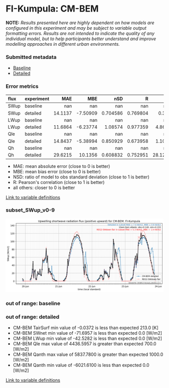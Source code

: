 # FI-Kumpula: CM-BEM

**NOTE:** *Results presented here are highly dependent on how models are configured in this experiment and may be subject to variable output formatting errors. Results are not intended to indicate the quality of any individual model, but to help participants better understand and improve modelling approaches in different urban environments.*

### Submitted metadata

- [Baseline](CM-BEM_FI-Kumpula_baseline_attrs.md)
- [Detailed](CM-BEM_FI-Kumpula_detailed_attrs.md)

### Error metrics

| flux   | experiment   |      MAE |       MBE |        nSD |          R |      5th |     95th |     RMSE |      cRMSE |      AMBE |       1-nSD |        1-R |   nSkewness |   nKurtosis |    Overlap |
|:-------|:-------------|---------:|----------:|-----------:|-----------:|---------:|---------:|---------:|-----------:|----------:|------------:|-----------:|------------:|------------:|-----------:|
| SWup   | baseline     | nan      | nan       | nan        | nan        | nan      | nan      | nan      | nan        | nan       | nan         | nan        |  nan        |  nan        | nan        |
| SWup   | detailed     |  14.1137 |  -7.50909 |   0.704586 |   0.769804 |   0.338  |  25.0752 |  30.4841 |   0.641604 |   7.50909 |   0.295422  |   0.230196 |    0.57453  |    1.18433  |   0.102293 |
| LWup   | baseline     | nan      | nan       | nan        | nan        | nan      | nan      | nan      | nan        | nan       | nan         | nan        |  nan        |  nan        | nan        |
| LWup   | detailed     |  11.6864 |  -6.23774 |   1.08574  |   0.977359 |   4.8661 |  12.4587 |  13.9999 |   0.23773  |   6.23774 |   0.0857359 |   0.022641 |    2.57433  |    0.727705 |   0.127379 |
| Qle    | baseline     | nan      | nan       | nan        | nan        | nan      | nan      | nan      | nan        | nan       | nan         | nan        |  nan        |  nan        | nan        |
| Qle    | detailed     |  14.8437 |  -5.38994 |   0.850929 |   0.673958 |   1.1015 |  19.1027 |  29.2485 |   0.759671 |   5.38994 |   0.14907   |   0.326042 |    0.547155 |    6.73382  |   0.190542 |
| Qh     | baseline     | nan      | nan       | nan        | nan        | nan      | nan      | nan      | nan        | nan       | nan         | nan        |  nan        |  nan        | nan        |
| Qh     | detailed     |  29.6215 |  10.1356  |   0.608832 |   0.752951 |  28.1257 |  37.3112 |  41.0776 |   0.673673 |  10.1356  |   0.391168  |   0.247049 |    0.193007 |    0.358561 |   0.408427 |

 - MAE: mean absolute error (close to 0 is better)
 - MBE: mean bias error (close to 0 is better)
 - NSD: ratio of model to obs standard deviation (close to 1 is better)
 - R: Pearson's correlation (close to 1 is better)
 - all others: closer to 0 is better

[Link to variable definitions](../modelattrs/variable_definitions.md)

### <a name="subset_swup_v0-9"></a>subset_SWup_v0-9
[![CM-BEM_FI-Kumpula_subset_SWup_v0-9.png](CM-BEM_FI-Kumpula_subset_SWup_v0-9.png)](CM-BEM_FI-Kumpula_subset_SWup_v0-9.png)

### out of range: baseline


### out of range: detailed

 - CM-BEM TairSurf min value of -0.0372 is less than expected 213.0 [K]
 - CM-BEM SWnet min value of -71.6957 is less than expected 0.0 [W/m2]
 - CM-BEM LWup min value of -42.5282 is less than expected 0.0 [W/m2]
 - CM-BEM Qle max value of 4436.5957 is greater than expected 700.0 [W/m2]
 - CM-BEM Qanth max value of 5837.7800 is greater than expected 1000.0 [W/m2]
 - CM-BEM Qanth min value of -6021.6100 is less than expected 0.0 [W/m2]


[Link to variable definitions](../modelattrs/variable_definitions.md)

